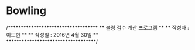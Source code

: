 # Bowling
/***********************************
 **    볼링 점수 계산 프로그램    **
 **     작성자 : 이도현           **
 **    작성일 : 2016년 4월 30일   **
 ***********************************/
